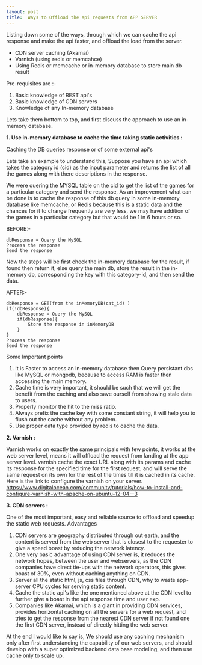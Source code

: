 ```yaml
---
layout: post
title:  Ways to Offload the api requests from APP SERVER
---
```


Listing down some of the ways, through which we can cache the api response and make the api faster, and offload the load from the server.
 
 - CDN server caching (Akamai)
 - Varnish (using redis or memcahce)
 - Using Redis or memcache or in-memory database to store main db result
 
 
 
Pre-requisites are :- 
  1. Basic knowledge of REST api's
  2. Basic knowledge of CDN servers
  3. Knowledge of any In-memory database

Lets take them bottom to top, and first discuss the approach to use an in-memory database. 

__1. Use in-memory database to cache the time taking static activities :__

Caching the DB queries response or of some external api's

Lets take an example to understand this, Suppose you have an api which takes the category id (cid) as the input parameter and returns the list of all the games along with there descriptions in the response.

We were quering the MYSQL table on the cid to get the list of the games for a particular category and send the response, As an improvement what can be done is to cache the response of this db query in some in-memory database like memcache, or Redis because this is a static data and the chances for it to change frequently are very less, we may have addition of the games in a particular category but that would be 1 in 6 hours or so.

BEFORE:- 

    dbResponse = Query the MySQL 
    Process the response 
    Send the response 


Now the steps will be first check the in-memory database for the result, if found then return it, else query the main db, store the result in the in-memory db, corresponding the key with this category-id, and then send the data.

AFTER:- 

    dbResponse = GET(from the inMemoryDB(cat_id) ) 
    if(!dbResponse){
        dbResponse = Query the MySQL
        if(dbResponse){
            Store the response in inMemoryDB
        }
    }
    Process the response 
    Send the response
    

Some Important points
  1. It is Faster to access an in-memory database then Query persistant dbs like MySQL or mongodb, because to access RAM is faster then accessing the main memory.
  2. Cache time is very important, it should be such that we will get the benefit from the caching and also save ourself from showing stale data to users.
  3. Properly monitor the hit to the miss ratio.
  4. Always prefix the cache key with some constant string, it will help you to flush out the cache without any problem.
  5. Use proper data type provided by redis to cache the data.
    
    
__2. Varnish :__

Varnish works on exactly the same principals with few points, it works at the web server level, means it will offload the request from landing at the app server level.
varnish cache the exact URL along with its params and cache its response for the specified time for the first request, and will serve the same request on its own for the rest of the times till it is cached in its cache.
Here is the link to configure the varnish on your server.
 https://www.digitalocean.com/community/tutorials/how-to-install-and-configure-varnish-with-apache-on-ubuntu-12-04--3

     
__3. CDN servers :__

One of the most important, easy and reliable source to offload and speedup the static web requests.
Advantages
  1. CDN servers are geography distributed through out earth, and the content is served from the web server that is closest to the requester to give a speed boast by reducing the network latency.
  2. One very basic advantage of using CDN server is, it reduces the network hopes, between the user and webservers, as the CDN companies have direct tie-ups with the network operators, this gives boast of 30%, even without caching anything on CDN.
  3. Server all the static html, js, css files through CDN, why to waste app-server CPU cycles for serving static content.
  4. Cache the static api's like the one mentioned above at the CDN level to further give a boast in the api response time and user exp.
  5. Companies like Akamai, which is a giant in providing CDN services, provides horizontal caching on all the servers for a web request, and tries to get the response from the nearest CDN server if not found one the first CDN server, instead of directly hitting the web server. 
     
     

At the end I would like to say is, We should use any caching mechanism only after first understanding the capability of our web servers, and should develop with a super optimized backend data base modeling, and then use cache only to scale up.
